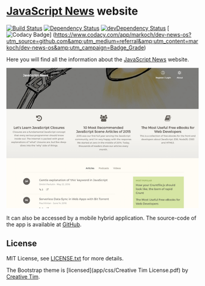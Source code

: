 # [JavaScript News](http://www.javascript-news.org/) website
[![Build Status](https://travis-ci.org/markoch/dev-news-os.svg?branch=master)](https://travis-ci.org/markoch/dev-news-os)
[![Dependency Status](https://img.shields.io/david/markoch/dev-news-os.svg?style=flat)](https://david-dm.org/markoch/dev-news-os)
[![devDependency Status](https://img.shields.io/david/dev/markoch/dev-news-os.svg?style=flat)](https://david-dm.org/markoch/dev-news-os#info=devDependencies)
[![Codacy Badge](https://api.codacy.com/project/badge/Grade/69830f06f7ca434c87931c67c7e8e332)] (https://www.codacy.com/app/markoch/dev-news-os?utm_source=github.com&amp;utm_medium=referral&amp;utm_content=markoch/dev-news-os&amp;utm_campaign=Badge_Grade)

Here you will find all the information about the <a href="http://www.javascript-news.org/">JavaScript News</a> website.

<img src="https://raw.githubusercontent.com/markoch/dev-news-os/master/screenshots/website.png"/>

It can also be accessed by a mobile hybrid application. The source-code of the app is available at
<a href="https://github.com/markoch/dev-news-app">GitHub</a>.

## License
MIT License, see [LICENSE.txt](LICENSE.txt) for more details.

The Bootstrap theme is [licensed](app/css/Creative Tim License.pdf) by [Creative Tim](http://www.creative-tim.com/).
